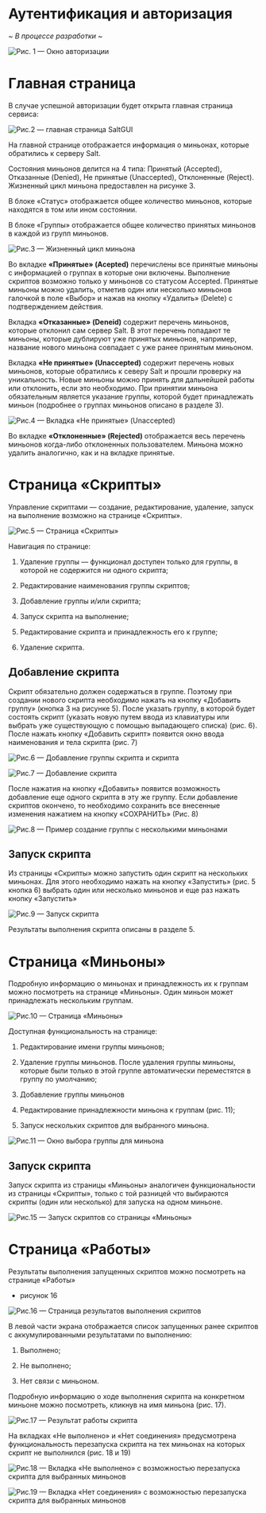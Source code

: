 Аутентификация и авторизация
===============================

*\~ В процессе разработки \~*

![Рис. 1 — Окно авторизации]()

Главная страница 
====================

В случае успешной авторизации будет открыта главная страница сервиса:

![Рис.2 — главная страница SaltGUI](media/54663188b2024088260c7d66cbc71e6b.png)

На главной странице отображается информация о миньонах, которые обратились к
серверу Salt.

Состояния миньонов делится на 4 типа: Принятый (Accepted), Отказанные (Denied),
Не принятые (Unaccepted), Отклоненные (Reject). Жизненный цикл миньона
предоставлен на рисунке 3.

В блоке «Статус» отображается общее количество миньонов, которые находятся в том
или ином состоянии.

В блоке «Группы» отображается общее количество принятых миньонов в каждой из
групп миньонов.

![Рис.3 — Жизненный цикл миньона](media/365604ac31603dcafcff8fe0a46fb6aa.png)

Во вкладке **«Принятые» (Acepted)** перечислены все принятые миньоны с
информацией о группах в которые они включены. Выполнение скриптов возможно
только у миньонов со статусом Accepted. Принятые миньоны можно удалить, отметив
один или несколько миньонов галочкой в поле «Выбор» и нажав на кнопку «Удалить»
(Delete) с подтверждением действия.

Вкладка **«Отказанные» (Deneid)** содержит перечень миньонов, которые отклонил
сам сервер Salt. В этот перечень попадают те миньоны, которые дублируют уже
принятых миньонов, например, название нового миньона совпадает с уже ранее
принятым миньоном.

Вкладка **«Не принятые» (Unaccepted)** содержит перечень новых миньонов, которые
обратились к северу Salt и прошли проверку на уникальность. Новые миньоны можно
принять для дальнейшей работы или отклонить, если это необходимо. При принятии
миньона обязательным является указание группы, которой будет принадлежать миньон
(подробнее о группах миньонов описано в разделе 3).

![Рис.4 — Вкладка «Не принятые» (Unaccepted)](media/dd92afdb20cf7cf0d25dba5d8c4aae8e.png)

Во вкладке **«Отклоненные» (Rejected)** отображается весь перечень миньонов
когда-либо отклоненных пользователем. Миньона можно удалить аналогично, как и на
вкладке принятые.

Страница «Скрипты»
=====================

Управление скриптами — создание, редактирование, удаление, запуск на выполнение
возможно на странице «Скрипты».

![Рис.5 — Страница «Скрипты»](media/3dd750d09cc800f805c9c3a1bbae7601.png)

Навигация по странице:

1.  Удаление группы — функционал доступен только для группы, в которой не
    содержится ни одного скрипта;

2.  Редактирование наименования группы скриптов;

3.  Добавление группы и/или скрипта;

4.  Запуск скрипта на выполнение;

5.  Редактирование скрипта и принадлежность его к группе;

6.  Удаление скрипта.

Добавление скрипта
------------------

Скрипт обязательно должен содержаться в группе. Поэтому при создании нового
скрипта необходимо нажать на кнопку «Добавить группу» (кнопка 3 на рисунке 5).
После указать группу, в которой будет состоять скрипт (указать новую путем ввода
из клавиатуры или выбрать уже существующую с помощью выпадающего списка) (рис.
6). После нажать кнопку «Добавить скрипт» появится окно ввода наименования и
тела скрипта (рис. 7)

![Рис.6 — Добавление группы скрипта и скрипта](media/3d896b64160270be57e5f665d35128ab.png)

![Рис.7 — Добавление скрипта](media/0de3693c9455e3ecbc7238ceab8adaa7.png)

После нажатия на кнопку «Добавить» появится возможность добавление еще одного
скрипта в эту же группу. Если добавление скриптов окончено, то необходимо
сохранить все внесенные изменения нажатием на кнопку «СОХРАНИТЬ» (Рис. 8)

![Рис.8 — Пример создание группы с несколькими миньонами](media/fbf0436948a7565694fa99bf2eee0004.png)

Запуск скрипта 
---------------

Из страницы «Скрипты» можно запустить один скрипт на нескольких миньонах. Для
этого необходимо нажать на кнопку «Запустить» (рис. 5 кнопка 6) выбрать один или
несколько миньонов и еще раз нажать кнопку «Запустить»

![Рис.9 — Запуск скрипта](media/7f7ccefdffed2219dfb6b785bed384b4.png)

Результаты выполнения скрипта описаны в разделе 5.

Страница «Миньоны»
=====================

Подробную информацию о миньонах и принадлежность их к группам можно посмотреть
на странице «Миньоны». Один миньон может принадлежать нескольким группам.

![Рис.10 — Страница «Миньоны»](media/9061aba35a40f9a0410ca1a0c7d6ded0.png)

Доступная функциональность на странице:

1.  Редактирование имени группы миньонов;

2.  Удаление группы миньонов. После удаления группы миньоны, которые были только
    в этой группе автоматически переместятся в группу по умолчанию;

3.  Добавление группы миньонов

4.  Редактирование принадлежности миньона к группам (рис. 11);

5.  Запуск нескольких скриптов для выбранного миньона.

![Рис.11 — Окно выбора группы для миньона](media/1b172d3010f24fd403627baa68a23b6f.png)

Запуск скрипта
--------------

Запуск скрипта из страницы «Миньоны» аналогичен функциональности из страницы
«Скрипты», только с той разницей что выбираются скрипты (один или несколько) для
запуска на одном миньоне.

![Рис.15 — Запуск скриптов со страницы «Миньоны»](media/2fa8960c9a981d917ef2c5eb57744121.png)

Страница «Работы»
====================

Результаты выполнения запущенных скриптов можно посмотреть на странице «Работы»
- рисунок 16

![Рис.16 — Страница результатов выполнения скриптов](media/620e4853e19c1b7da3d4341f43953150.png)

В левой части экрана отображается список запущенных ранее скриптов с
аккумулированными результатами по выполнению:

1.  Выполнено;

2.  Не выполнено;

3.  Нет связи с миньоном.

Подробную информацию о ходе выполнения скрипта на конкретном миньоне можно
посмотреть, кликнув на имя миньона (рис. 17).

![Рис.17 — Результат работы скрипта](media/c968abe671bbc0ea74026bb6c9463518.png)

На вкладках «Не выполнено» и «Нет соединения» предусмотрена функциональность
перезапуска скрипта на тех миньонах на которых скрипт не выполнился (рис. 18 и
19)

![Рис.18 — Вкладка «Не выполнено» с возможностью перезапуска скрипта для выбранных миньонов](media/c286926cb3819b1e87361b1a46eb2329.png)

![Рис.19 — Вкладка «Нет соединения» с возможностью перезапуска скрипта для выбранных миньонов](media/356ba96fe6a846559ee8b16c9ffed42d.png)